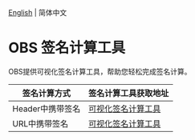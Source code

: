 [English](./README.md) | 简体中文

# OBS 签名计算工具

OBS提供可视化签名计算工具，帮助您轻松完成签名计算。

| 签名计算方式 | 签名计算工具获取地址 |
| ------- | ---------------- |
| Header中携带签名 | [可视化签名计算工具](https://noaccident.github.io/obs-sgnature-tools/en-us/header_signature.html) |
| URL中携带签名 | [可视化签名计算工具](https://noaccident.github.io/obs-sgnature-tools/en-us/query_signature.html) |





